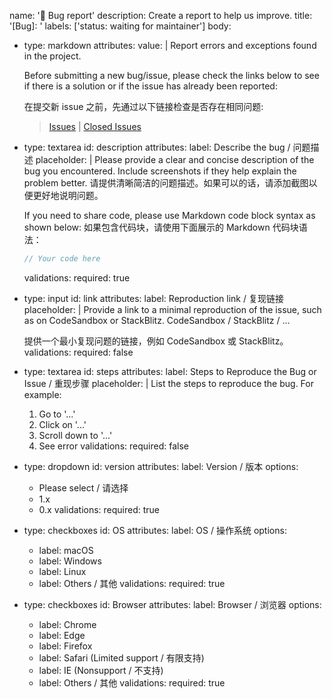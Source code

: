 name: '🐞 Bug report'
description: Create a report to help us improve.
title: '[Bug]: '
labels: ['status: waiting for maintainer']
body:
- type: markdown
  attributes:
  value: |
    Report errors and exceptions found in the project.

    Before submitting a new bug/issue, please check the links below to see if there is a solution or if the issue has already been reported:

    在提交新 issue 之前，先通过以下链接检查是否存在相同问题:

    > [Issues](https://github.com/Alessandro-Pang/vue-print-next/issues) | [Closed Issues](https://github.com/Alessandro-Pang/vue-print-next/issues?q=is%3Aissue+is%3Aclosed)

- type: textarea
  id: description
  attributes:
  label: Describe the bug / 问题描述
  placeholder: |
    Please provide a clear and concise description of the bug you encountered. Include screenshots if they help explain the problem better.
    请提供清晰简洁的问题描述。如果可以的话，请添加截图以便更好地说明问题。

    If you need to share code, please use Markdown code block syntax as shown below:
    如果包含代码块，请使用下面展示的 Markdown 代码块语法：

    ```javascript
    // Your code here
    ```
  validations:
  required: true

- type: input
  id: link
  attributes:
  label: Reproduction link / 复现链接
  placeholder: |
    Provide a link to a minimal reproduction of the issue, such as on CodeSandbox or StackBlitz.
    CodeSandbox / StackBlitz / ...

    提供一个最小复现问题的链接，例如 CodeSandbox 或 StackBlitz。
  validations:
  required: false

- type: textarea
  id: steps
  attributes:
  label: Steps to Reproduce the Bug or Issue / 重现步骤
  placeholder: |
    List the steps to reproduce the bug. For example:
    1. Go to '...'
    2. Click on '...'
    3. Scroll down to '...'
    4. See error
  validations:
  required: false

- type: dropdown
  id: version
  attributes:
  label: Version / 版本
  options:
  - Please select / 请选择
  - 1.x
  - 0.x
  validations:
  required: true

- type: checkboxes
  id: OS
  attributes:
  label: OS / 操作系统
  options:
  - label: macOS
  - label: Windows
  - label: Linux
  - label: Others / 其他
  validations:
  required: true

- type: checkboxes
  id: Browser
  attributes:
  label: Browser / 浏览器
  options:
  - label: Chrome
  - label: Edge
  - label: Firefox
  - label: Safari (Limited support / 有限支持)
  - label: IE (Nonsupport / 不支持)
  - label: Others / 其他
  validations:
  required: true
